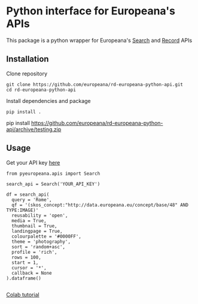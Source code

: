 # Python interface for Europeana's APIs

This package is a python wrapper for Europeana's [Search](https://pro.europeana.eu/page/search) and [Record](https://pro.europeana.eu/page/record) APIs


## Installation

Clone repository
```
git clone https://github.com/europeana/rd-europeana-python-api.git
cd rd-europeana-python-api
```
Install dependencies and package
```
pip install .

```

pip install https://github.com/europeana/rd-europeana-python-api/archive/testing.zip



## Usage

Get your API key [here](https://pro.europeana.eu/pages/get-api)

```
from pyeuropeana.apis import Search

search_api = Search('YOUR_API_KEY')

df = search_api(
  query = 'Rome',
  qf = '(skos_concept:"http://data.europeana.eu/concept/base/48" AND TYPE:IMAGE)'
  reusability = 'open',
  media = True,
  thumbnail = True,
  landingpage = True,
  colourpalette = '#0000FF',
  theme = 'photography',
  sort = 'random+asc',
  profile = 'rich',
  rows = 100,
  start = 1,
  cursor = '*',
  callback = None
).dataframe()


```

[Colab tutorial](https://colab.research.google.com/drive/1VZJn9JKqziSF2jVQz1HRsvgbUZ0FM7qD?usp=sharing)
